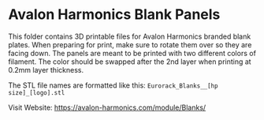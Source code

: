# Avalon Harmonics Blank Panels

This folder contains 3D printable files for Avalon Harmonics branded blank plates. When preparing for print, make sure to rotate them over so they are facing down. The panels are meant to be printed with two different colors of filament. The color should be swapped after the 2nd layer when printing at 0.2mm layer thickness.

The STL file names are formatted like this: `Eurorack_Blanks__[hp size]_[logo].stl`

Visit Website: https://avalon-harmonics.com/module/Blanks/